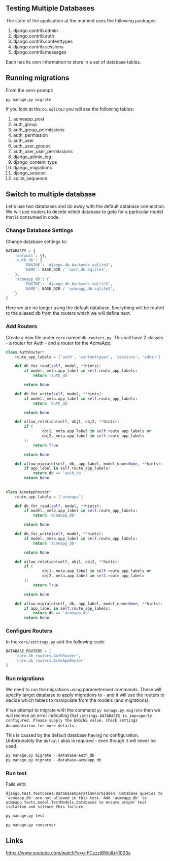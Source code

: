 ## Testing Multiple Databases

The state of the application at the moment uses the following packages:

1. django.contrib.admin
2. django.contrib.auth
3. django.contrib.contenttypes
4. django.contrib.sessions
5. django.contrib.messages

Each has its own information to store in a set of database tables.

## Running migrations

From the venv prompt:

```console
py manage.py migrate
```

If you look at the `db.sqlite3` you will see the following tables:

1. acmeapp_post
2. auth_group
3. auth_group_permissions
4. auth_permission
5. auth_user
6. auth_user_groups
7. auth_user_user_permissions
8. django_admin_log
9. django_content_type
10. django_migrations
11. django_session
12. sqlite_sequence

## Switch to multiple database

Let's use two databases and do away with the default database connection.  We will use routers to decide which database to goto for a particular model that is consumed in code.

### Change Database Settings

Change database settings to:

```python
DATABASES = {
    'default': {},
    'auth_db': {
        'ENGINE': 'django.db.backends.sqlite3',
        'NAME': BASE_DIR / 'auth_db.sqlite3',
    },
    'acmeapp_db': {
        'ENGINE': 'django.db.backends.sqlite3',
        'NAME': BASE_DIR / 'acmeapp_db.sqlite3',
    }
}
```

Here we are no longer using the default database.  Everything will be routed to the aliased db from the routers which we will define next.

### Add Routers

Create a new file under `core` named `db_routers.py`.  This will have 2 classes - a router for Auth - and a router for the AcmeApp.

```python
class AuthRouter:
    route_app_labels = ['auth', 'contenttypes', 'sessions', 'admin']

    def db_for_read(self, model, **hints):
        if model._meta.app_label in self.route_app_labels:
            return 'auth_db'

        return None

    def db_for_write(self, model, **hints):
        if model._meta.app_label in self.route_app_labels:
            return 'auth_db'

        return None

    def allow_relation(self, obj1, obj2, **hints):
        if (
                obj1._meta.app_label in self.route_app_labels or
                obj2._meta.app_label in self.route_app_labels
        ):
            return True

        return None

    def allow_migrate(self, db, app_label, model_name=None, **hints):
        if app_label in self.route_app_labels:
            return db == 'auth_db'
        return None
    
    
class AcmeAppRouter:
    route_app_labels = ['acmeapp']

    def db_for_read(self, model, **hints):
        if model._meta.app_label in self.route_app_labels:
            return 'acmeapp_db'

        return None

    def db_for_write(self, model, **hints):
        if model._meta.app_label in self.route_app_labels:
            return 'acmeapp_db'

        return None

    def allow_relation(self, obj1, obj2, **hints):
        if (
                obj1._meta.app_label in self.route_app_labels or
                obj2._meta.app_label in self.route_app_labels
        ):
            return True

        return None

    def allow_migrate(self, db, app_label, model_name=None, **hints):
        if app_label in self.route_app_labels:
            return db == 'acmeapp_db'
        return None
```

### Configure Routers

In the `core/settings.py` add the following code:

```python
DATABASE_ROUTERS = [
    'core.db_routers.AuthRouter',
    'core.db_routers.AcmeAppRouter'
]
```

### Run migrations

We need to run the migrations using parameterised commands.  These will specify target database to apply migrations to - and it will use the routers to decide which tables to manipulate from the models (and migrations).

If we attempt to migrate with the command `py manage.py migrate` then we will recieve an error indicating that `settings.DATABASES is improperly configured. Please supply the ENGINE value. Check settings documentation for more details.`.  

This is caused by the default database having no configuration.  Unfortunately the `default` alias is required - even though it will never be used.

```python
py manage.py migrate --database=auth_db
py manage.py migrate --database=acmeapp_db
```

### Run test

Fails with:

`django.test.testcases.DatabaseOperationForbidden: Database queries to 'acmeapp_db' are not allowed in this test. Add 'acmeapp_db' to acmeapp.tests.model.TestModels.databases to ensure proper test isolation and silence this failure.`

```python
py manage.py test
```

```
py manage.py runserver
```

## Links

<https://www.youtube.com/watch?v=g-FCzzzjBWo&t=1023s>  
